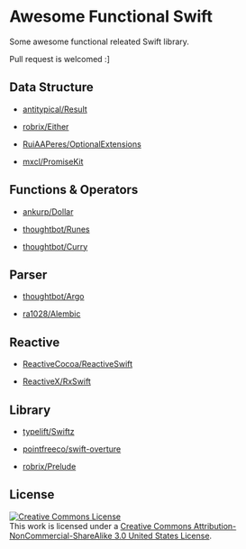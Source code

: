 # Awesome Functional Swift

Some awesome functional releated Swift library.

Pull request is welcomed :]

## Data Structure

- [antitypical/Result](https://github.com/antitypical/Result)

- [robrix/Either](https://github.com/robrix/Either)

- [RuiAAPeres/OptionalExtensions](https://github.com/RuiAAPeres/OptionalExtensions)

- [mxcl/PromiseKit](https://github.com/mxcl/PromiseKit)

## Functions & Operators

- [ankurp/Dollar](https://github.com/ankurp/Dollar)

- [thoughtbot/Runes](https://github.com/thoughtbot/Runes)

- [thoughtbot/Curry](https://github.com/thoughtbot/Curry)

## Parser

- [thoughtbot/Argo](https://github.com/thoughtbot/Argo)

- [ra1028/Alembic](https://github.com/ra1028/Alembic)

## Reactive

- [ReactiveCocoa/ReactiveSwift](https://github.com/ReactiveCocoa/ReactiveSwift)

- [ReactiveX/RxSwift](https://github.com/ReactiveX/RxSwift)

## Library

- [typelift/Swiftz](https://github.com/typelift/Swiftz)

- [pointfreeco/swift-overture](https://github.com/pointfreeco/swift-overture)

- [robrix/Prelude](https://github.com/robrix/Prelude)

## License

<a rel="license" href="http://creativecommons.org/licenses/by-nc-sa/3.0/us/"><img alt="Creative Commons License" style="border-width:0" src="https://i.creativecommons.org/l/by-nc-sa/3.0/us/88x31.png" /></a><br />This work is licensed under a <a rel="license" href="http://creativecommons.org/licenses/by-nc-sa/3.0/us/">Creative Commons Attribution-NonCommercial-ShareAlike 3.0 United States License</a>.

